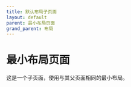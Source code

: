 ```yaml
---
title: 默认布局子页面
layout: default
parent: 最小布局页面
grand_parent: 布局
---
```


# 最小布局页面

这是一个子页面，使用与其父页面相同的最小布局。
